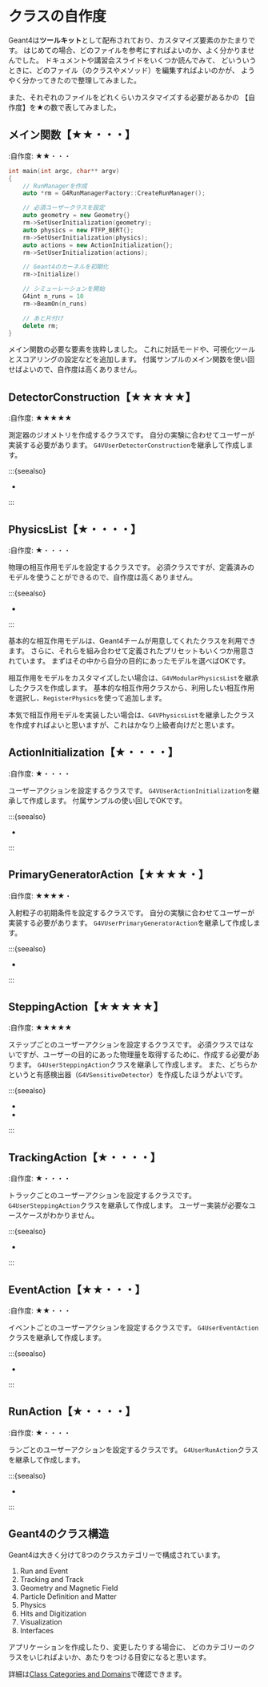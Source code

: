 # クラスの自作度

Geant4は**ツールキット**として配布されており、カスタマイズ要素のかたまりです。
はじめての場合、どのファイルを参考にすればよいのか、よく分かりませんでした。
ドキュメントや講習会スライドをいくつか読んでみて、
どいういうときに、どのファイル（のクラスやメソッド）を編集すればよいのかが、
ようやく分かってきたので整理してみました。

また、それぞれのファイルをどれくらいカスタマイズする必要があるかの
【自作度】を★の数で表してみました。

## メイン関数【★★・・・】

:自作度: ★★・・・

```cpp
int main(int argc, char** argv)
{
    // RunManagerを作成
    auto *rm = G4RunManagerFactory::CreateRunManager();

    // 必須ユーザークラスを設定
    auto geometry = new Geometry{}
    rm->SetUserInitialization(geometry);
    auto physics = new FTFP_BERT{};
    rm->SetUserInitialization(physics);
    auto actions = new ActionInitialization{};
    rm->SetUserInitialization(actions);

    // Geant4のカーネルを初期化
    rm->Initialize()

    // シミューレーションを開始
    G4int n_runs = 10
    rm->BeamOn(n_runs)

    // あと片付け
    delete rm;
}
```

メイン関数の必要な要素を抜粋しました。
これに対話モードや、可視化ツールとスコアリングの設定などを追加します。
付属サンプルのメイン関数を使い回せばよいので、自作度は高くありません。

## DetectorConstruction【★★★★★】

:自作度: ★★★★★

測定器のジオメトリを作成するクラスです。
自分の実験に合わせてユーザーが実装する必要があります。
``G4VUserDetectorConstruction``を継承して作成します。

:::{seealso}

- [](./geant4-user-detectorconstruction.md)

:::

## PhysicsList【★・・・・】

:自作度: ★・・・・

物理の相互作用モデルを設定するクラスです。
必須クラスですが、定義済みのモデルを使うことができるので、自作度は高くありません。

:::{seealso}

- [](./geant4-user-physicslist.md)

:::

基本的な相互作用モデルは、Geant4チームが用意してくれたクラスを利用できます。
さらに、それらを組み合わせて定義されたプリセットもいくつか用意されています。
まずはその中から自分の目的にあったモデルを選べばOKです。

相互作用をモデルをカスタマイズしたい場合は、``G4VModularPhysicsList``を継承したクラスを作成します。
基本的な相互作用クラスから、利用したい相互作用を選択し、``RegisterPhysics``を使って追加します。

本気で相互作用モデルを実装したい場合は、``G4VPhysicsList``を継承したクラスを作成すればよいと思いますが、これはかなり上級者向けだと思います。

## ActionInitialization【★・・・・】

:自作度: ★・・・・

ユーザーアクションを設定するクラスです。
``G4VUserActionInitialization``を継承して作成します。
付属サンプルの使い回しでOKです。

:::{seealso}

- [](./geant4-user-actioninitialization.md)

:::

## PrimaryGeneratorAction【★★★★・】

:自作度: ★★★★・

入射粒子の初期条件を設定するクラスです。
自分の実験に合わせてユーザーが実装する必要があります。
``G4VUserPrimaryGeneratorAction``を継承して作成します。

:::{seealso}

- [](./geant4-user-primarygeneratoraction.md)

:::

## SteppingAction【★★★★★】

:自作度: ★★★★★

ステップごとのユーザーアクションを設定するクラスです。
必須クラスではないですが、ユーザーの目的にあった物理量を取得するために、作成する必要があります。
``G4UserSteppingAction``クラスを継承して作成します。
また、どちらかというと有感検出器（``G4VSensitiveDetector``）を作成したほうがよいです。

:::{seealso}

- [](./geant4-user-steppingaction.md)
- [](./geant4-sensor-sensitivedetector.md)

:::

## TrackingAction【★・・・・】

:自作度: ★・・・・

トラックごとのユーザーアクションを設定するクラスです。
``G4UserSteppingAction``クラスを継承して作成します。
ユーザー実装が必要なユースケースがわかりません。

:::{seealso}

- [](./geant4-user-trackingaction.md)

:::

## EventAction【★★・・・】

:自作度: ★★・・・

イベントごとのユーザーアクションを設定するクラスです。
``G4UserEventAction``クラスを継承して作成します。

:::{seealso}

- [](./geant4-user-eventaction.md)

:::

## RunAction【★・・・・】

:自作度: ★・・・・

ランごとのユーザーアクションを設定するクラスです。
``G4UserRunAction``クラスを継承して作成します。

:::{seealso}

- [](./geant4-user-runaction.md)

:::

## Geant4のクラス構造

Geant4は大きく分けて8つのクラスカテゴリーで構成されています。

1. Run and Event
2. Tracking and Track
3. Geometry and Magnetic Field
4. Particle Definition and Matter
5. Physics
6. Hits and Digitization
7. Visualization
8. Interfaces

アプリケーションを作成したり、変更したりする場合に、
どのカテゴリーのクラスをいじればよいか、あたりをつける目安になると思います。

詳細は[Class Categories and Domains](https://geant4-userdoc.web.cern.ch/UsersGuides/ForApplicationDeveloper/html/Fundamentals/classCategory.html)で確認できます。
